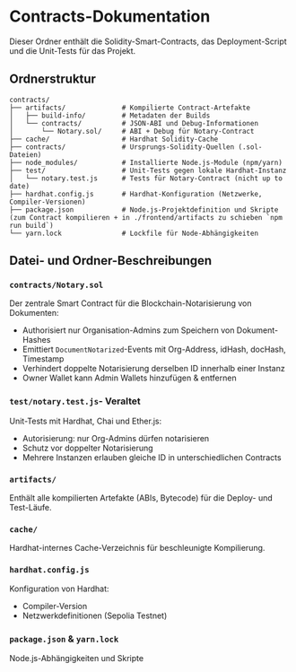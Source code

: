# Contracts-Dokumentation

Dieser Ordner enthält die Solidity-Smart-Contracts, das Deployment-Script und die Unit-Tests für das Projekt.

## Ordnerstruktur

```plaintext
contracts/
├── artifacts/              # Kompilierte Contract-Artefakte
│   ├── build-info/         # Metadaten der Builds
│   └── contracts/          # JSON-ABI und Debug-Informationen
│       └── Notary.sol/     # ABI + Debug für Notary-Contract
├── cache/                  # Hardhat Solidity-Cache
├── contracts/              # Ursprungs-Solidity-Quellen (.sol-Dateien)
├── node_modules/           # Installierte Node.js-Module (npm/yarn)
├── test/                   # Unit-Tests gegen lokale Hardhat-Instanz
│   └── notary.test.js      # Tests für Notary-Contract (nicht up to date)
├── hardhat.config.js       # Hardhat-Konfiguration (Netzwerke, Compiler-Versionen)
├── package.json            # Node.js-Projektdefinition und Skripte (zum Contract kompilieren + in ./frontend/artifacts zu schieben `npm run build`)
└── yarn.lock               # Lockfile für Node-Abhängigkeiten
```

## Datei- und Ordner-Beschreibungen

### `contracts/Notary.sol`

Der zentrale Smart Contract für die Blockchain-Notarisierung von Dokumenten:

* Authorisiert nur Organisation-Admins zum Speichern von Dokument-Hashes
* Emittiert `DocumentNotarized`-Events mit Org-Address, idHash, docHash, Timestamp
* Verhindert doppelte Notarisierung derselben ID innerhalb einer Instanz
* Owner Wallet kann Admin Wallets hinzufügen & entfernen

### `test/notary.test.js`- Veraltet

Unit-Tests mit Hardhat, Chai und Ether.js:

* Autorisierung: nur Org-Admins dürfen notarisieren
* Schutz vor doppelter Notarisierung
* Mehrere Instanzen erlauben gleiche ID in unterschiedlichen Contracts

### `artifacts/`

Enthält alle kompilierten Artefakte (ABIs, Bytecode) für die Deploy- und Test-Läufe.

### `cache/`

Hardhat-internes Cache-Verzeichnis für beschleunigte Kompilierung.

### `hardhat.config.js`

Konfiguration von Hardhat:

* Compiler-Version
* Netzwerkdefinitionen (Sepolia Testnet)

### `package.json` & `yarn.lock`

Node.js-Abhängigkeiten und Skripte